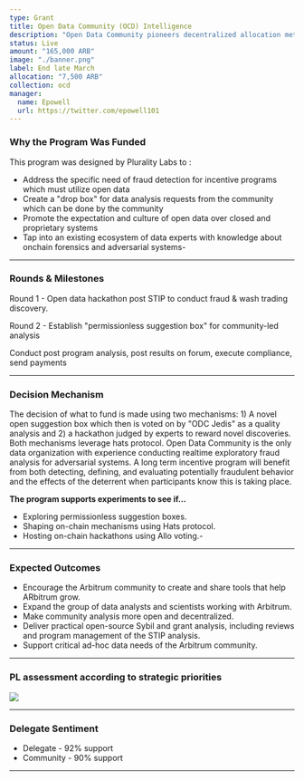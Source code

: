 ```yaml
---
type: Grant
title: Open Data Community (OCD) Intelligence
description: "Open Data Community pioneers decentralized allocation methods, fostering resource sharing and insights exploration in data analytics."
status: Live
amount: "165,000 ARB"
image: "./banner.png"
label: End late March
allocation: "7,500 ARB"
collection: ocd
manager:
  name: Epowell
  url: https://twitter.com/epowell101
---
```


### Why the Program Was Funded

This program was designed by Plurality Labs to :

- Address the specific need of fraud detection for incentive programs which must utilize open data
- Create a "drop box" for data analysis requests from the community which can be done by the community
- Promote the expectation and culture of open data over closed and proprietary systems
- Tap into an existing ecosystem of data experts with knowledge about onchain forensics and adversarial systems-

---

### Rounds & Milestones

Round 1 - Open data hackathon post STIP to conduct fraud & wash trading discovery.

Round 2 - Establish "permissionless suggestion box" for community-led analysis

Conduct post program analysis, post results on forum, execute compliance, send payments

---

### Decision Mechanism

The decision of what to fund is made using two mechanisms: 1) A novel open suggestion box which then is voted on by "ODC Jedis" as a quality analysis and 2) a hackathon judged by experts to reward novel discoveries. Both mechanisms leverage hats protocol.
Open Data Community is the only data organization with experience conducting realtime exploratory fraud analysis for adversarial systems. A long term incentive program will benefit from both detecting, defining, and evaluating potentially fraudulent behavior and the effects of the deterrent when participants know this is taking place.

**The program supports experiments to see if…**

- Exploring permissionless suggestion boxes.
- Shaping on-chain mechanisms using Hats protocol.
- Hosting on-chain hackathons using Allo voting.-

---

### Expected Outcomes

- Encourage the Arbitrum community to create and share tools that help ARbitrum grow.
- Expand the group of data analysts and scientists working with Arbitrum.
- Make community analysis more open and decentralized.
- Deliver practical open-source Sybil and grant analysis, including reviews and program management of the STIP analysis.
- Support critical ad-hoc data needs of the Arbitrum community.

---

### PL assessment according to strategic priorities

<div class="lg:w-1/2">

![](/images/graph.png)

</div>

---

### Delegate Sentiment

- Delegate - 92% support
- Community - 90% support

---
